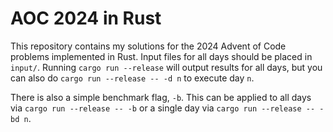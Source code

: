 # AOC 2024 in Rust

This repository contains my solutions for the 2024 Advent of Code problems implemented in Rust. Input files for all days should be placed in `input/`. Running `cargo run --release` will output results for all days, but you can also do `cargo run --release -- -d n` to execute day `n`.

There is also a simple benchmark flag, `-b`. This can be applied to all days via `cargo run --release -- -b` or a single day via `cargo run --release -- -bd n`.
